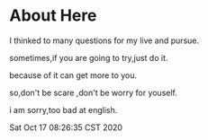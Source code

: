 # About Here

I thinked to many questions for my live and pursue.

sometimes,if you are going to try,just do it.

because of it can get more to you.

so,don't be scare ,don't be worry for youself.

i am sorry,too bad at english.

Sat Oct 17 08:26:35 CST 2020